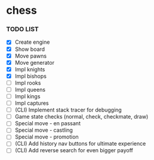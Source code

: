 # chess

### TODO LIST

- [x] Create engine
- [x] Show board
- [x] Move pawns
- [x] Move generator
- [x] Impl knights
- [x] Impl bishops
- [ ] Impl rooks
- [ ] Impl queens
- [ ] Impl kings
- [ ] Impl captures
- [ ] (CLI) Implement stack tracer for debugging
- [ ] Game state checks (normal, check, checkmate, draw)
- [ ] Special move - en passant
- [ ] Special move - castling
- [ ] Special move - promotion
- [ ] (CLI) Add history nav buttons for ultimate experience
- [ ] (CLI) Add reverse search for even bigger payoff

